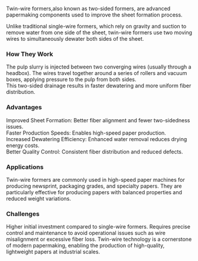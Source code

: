 
Twin-wire formers,also known as two-sided formers, are advanced papermaking components used to improve the sheet formation
process. 

Unlike traditional single-wire formers, which rely on gravity and suction to remove water from one side of the sheet, 
twin-wire formers use two moving wires to simultaneously dewater both sides of the sheet.

### How They Work
The pulp slurry is injected between two converging wires (usually through a headbox).
The wires travel together around a series of rollers and vacuum boxes, applying pressure to the pulp from both sides.   
This two-sided drainage results in faster dewatering and more uniform fiber distribution.

### Advantages
Improved Sheet Formation: Better fiber alignment and fewer two-sidedness issues.  
Faster Production Speeds: Enables high-speed paper production.  
Increased Dewatering Efficiency: Enhanced water removal reduces drying energy costs.  
Better Quality Control: Consistent fiber distribution and reduced defects.  
### Applications
Twin-wire formers are commonly used in high-speed paper machines for producing newsprint, packaging grades, and specialty papers. They are particularly effective for producing papers with balanced properties and reduced weight variations.

### Challenges
Higher initial investment compared to single-wire formers.
Requires precise control and maintenance to avoid operational issues such as wire misalignment or excessive fiber loss.
Twin-wire technology is a cornerstone of modern papermaking, enabling the production of high-quality, lightweight papers at industrial scales.